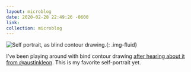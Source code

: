 ```yaml
---
layout: microblog
date: 2020-02-28 22:49:26 -0600
link: 
collection: microblog
---
```

![Self portrait, as blind contour drawing.](https://brianlundin.com/images/microblog/2020-02-28_22-48-54.jpeg){: .img-fluid}

I've been playing around with bind contour drawing [after hearing about it from @austinkleon](https://austinkleon.com/2020/02/20/blind-contour-drawings/). This is my favorite self-portrait yet.